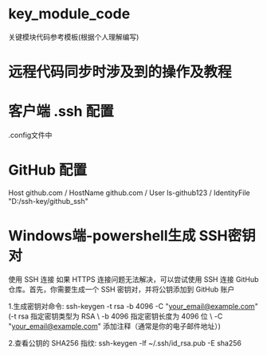 # key_module_code
关键模块代码参考模板(根据个人理解编写)
# 远程代码同步时涉及到的操作及教程

# 客户端 .ssh 配置
.config文件中
 # GitHub 配置
  Host github.com /
    HostName github.com /
    User ls-github123 /
    IdentityFile "D:/ssh-key/github_ssh"

# Windows端-powershell生成 SSH密钥对
  使用 SSH 连接
  如果 HTTPS 连接问题无法解决，可以尝试使用 SSH 连接 GitHub 仓库。首先，你需要生成一个 SSH 密钥对，并将公钥添加到 GitHub 账户

  1.生成密钥对命令:  ssh-keygen -t rsa -b 4096 -C "your_email@example.com"  
  (-t rsa 指定密钥类型为 RSA \ -b 4096 指定密钥长度为 4096 位 \ -C "your_email@example.com" 添加注释（通常是你的电子邮件地址）)
  
  2.查看公钥的 SHA256 指纹: ssh-keygen -lf ~/.ssh/id_rsa.pub -E sha256
